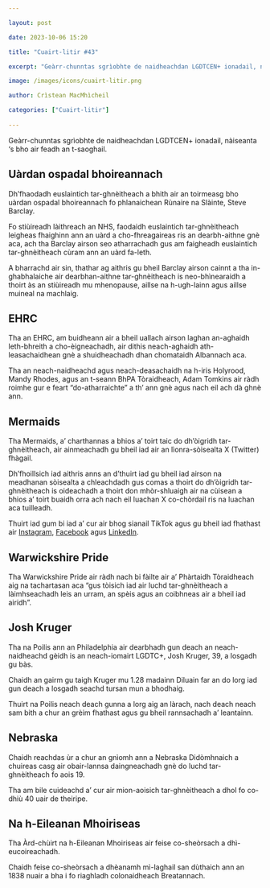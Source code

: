 ```yaml
---

layout: post

date: 2023-10-06 15:20

title: "Cuairt-litir #43"

excerpt: "Geàrr-chunntas sgrìobhte de naidheachdan LGDTCEN+ ionadail, nàiseanta ‘s bho air feadh an t-saoghail."

image: /images/icons/cuairt-litir.png

author: Crìstean MacMhìcheil

categories: ["Cuairt-litir"]
  
---
```


Geàrr-chunntas sgrìobhte de naidheachdan LGDTCEN+ ionadail, nàiseanta ‘s bho air feadh an t-saoghail.

## Uàrdan ospadal bhoireannach

Dh’fhaodadh euslaintich tar-ghnèitheach a bhith air an toirmeasg bho uàrdan ospadal bhoireannach fo phlanaichean Rùnaire na Slàinte, Steve Barclay.

Fo stiùireadh làithreach an NHS, faodaidh euslaintich tar-ghnèitheach leigheas fhaighinn ann an uàrd a cho-fhreagaireas ris an dearbh-aithne gnè aca, ach tha Barclay airson seo atharrachadh gus am faigheadh euslaintich tar-ghnèitheach cùram ann an uàrd fa-leth.

A bharrachd air sin, thathar ag aithris gu bheil Barclay airson cainnt a tha in-ghabhalaiche air dearbhan-aithne tar-ghnèitheach is neo-bhìnearaidh a thoirt às an stiùireadh mu mhenopause, aillse na h-ugh-lainn agus aillse muineal na machlaig.

## EHRC

Tha an EHRC, am buidheann air a bheil uallach airson laghan an-aghaidh leth-bhreith a cho-èigneachadh, air dithis neach-aghaidh ath-leasachaidhean gnè a shuidheachadh dhan chomataidh Albannach aca.

Tha an neach-naidheachd agus neach-deasachaidh na h-iris Holyrood, Mandy Rhodes, agus an t-seann BhPA Tòraidheach, Adam Tomkins air ràdh roimhe gur e feart “do-atharraichte” a th’ ann gnè agus nach eil ach dà ghnè ann.

## Mermaids

Tha Mermaids, a’ charthannas a bhios a’ toirt taic do dh’òigridh tar-ghnèitheach, air ainmeachadh gu bheil iad air an lìonra-sòisealta X (Twitter) fhàgail.

Dh’fhoillsich iad aithris anns an d’thuirt iad gu bheil iad airson na meadhanan sòisealta a chleachdadh gus comas a thoirt do dh’òigridh tar-ghnèitheach is oideachadh a thoirt don mhòr-shluaigh air na cùisean a bhios a’ toirt buaidh orra ach nach eil luachan X co-chòrdail ris na luachan aca tuilleadh.

Thuirt iad gum bi iad a’ cur air bhog sianail TikTok agus gu bheil iad fhathast air [Instagram](https://www.instagram.com/mermaidsgender/), [Facebook](https://www.facebook.com/MermaidsGender/) agus [LinkedIn](https://www.linkedin.com/company/mermaids-uk/).

## Warwickshire Pride

Tha Warwickshire Pride air ràdh nach bi fàilte air a’ Phàrtaidh Tòraidheach aig na tachartasan aca “gus tòisich iad air luchd tar-ghnèitheach a làimhseachadh leis an urram, an spèis agus an coibhneas air a bheil iad airidh”.

## Josh Kruger

Tha na Poilis ann an Philadelphia air dearbhadh gun deach an neach-naidheachd gèidh is an neach-iomairt LGDTC+, Josh Kruger, 39, a losgadh gu bàs.

Chaidh an gairm gu taigh Kruger mu 1.28 madainn Diluain far an do lorg iad gun deach a losgadh seachd tursan mun a bhodhaig.

Thuirt na Poilis neach deach gunna a lorg aig an làrach, nach deach neach sam bith a chur an grèim fhathast agus gu bheil rannsachadh a’ leantainn.

## Nebraska

Chaidh reachdas ùr a chur an gnìomh ann a Nebraska Didòmhnaich a chuireas casg air obair-lannsa daingneachadh gnè do luchd tar-ghnèitheach fo aois 19.

Tha am bile cuideachd a’ cur air mion-aoisich tar-ghnèitheach a dhol fo co-dhiù 40 uair de theiripe.

## Na h-Eileanan Mhoiriseas

Tha Àrd-chùirt na h-Eileanan Mhoiriseas air feise co-sheòrsach a dhì-eucoireachadh.

Chaidh feise co-sheòrsach a dhèanamh mì-laghail san dùthaich ann an 1838 nuair a bha i fo riaghladh colonaidheach Breatannach.